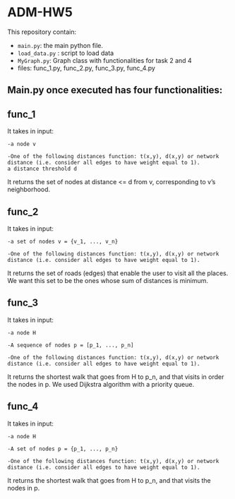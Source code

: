 # ADM-HW5
This repository contain:
* `main.py`: the main python file.
* `load_data.py` : script to load data
* `MyGraph.py`: Graph class with functionalities for task 2 and 4
* files: func_1.py, func_2.py, func_3.py, func_4.py

## Main.py once executed has four functionalities:
  ## func_1
  It takes in input:

    -a node v

    -One of the following distances function: t(x,y), d(x,y) or network distance (i.e. consider all edges to have weight equal to 1).
    a distance threshold d

  It returns the set of nodes at distance <= d from v, corresponding to v’s neighborhood.
  ## func_2
  It takes in input:

    -a set of nodes v = {v_1, ..., v_n}

    -One of the following distances function: t(x,y), d(x,y) or network distance (i.e. consider all edges to have weight equal to 1).

  It returns the set of roads (edges) that enable the user to visit all the places. We want this set to be the ones whose sum of distances is         minimum.
  ## func_3
  It takes in input:

    -a node H

    -A sequence of nodes p = [p_1, ..., p_n]

    -One of the following distances function: t(x,y), d(x,y) or network distance (i.e. consider all edges to have weight equal to 1).

  It returns the shortest walk that goes from H to p_n, and that visits in order the nodes in p.
  We used Dijkstra algorithm with a priority queue.
  ## func_4
  It takes in input:

    -a node H

    -A set of nodes p = {p_1, ..., p_n}

    -One of the following distances function: t(x,y), d(x,y) or network distance (i.e. consider all edges to have weight equal to 1).

  It returns the shortest walk that goes from H to p_n, and that visits the nodes in p.
